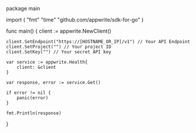 package main

import (
    "fmt"
    "time"
    "github.com/appwrite/sdk-for-go"
)

func main() {
    client := appwrite.NewClient()

    client.SetEndpoint("https://[HOSTNAME_OR_IP]/v1") // Your API Endpoint
    client.SetProject("") // Your project ID
    client.SetKey("") // Your secret API key

    var service := appwrite.Health{
        client: &client
    }

    var response, error := service.Get()

    if error != nil {
        panic(error)
    }

    fmt.Println(response)
}
